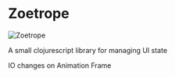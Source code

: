 # Zoetrope

![Zoetrope](http://www.mcnallyjackson.com/sites/mcnallyjackson.com/files/Zoetrope_Stories.jpg)

A small clojurescript library for managing UI state

IO changes on Animation Frame
